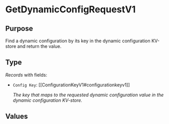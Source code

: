# GetDynamicConfigRequestV1


## Purpose


<!-- --8<-- [start:purpose] -->
Find a dynamic configuration by its key in the dynamic configuration KV-store and return the value.
<!-- --8<-- [end:purpose] -->

## Type


<!-- --8<-- [start:type] -->
<div class="type" markdown>


*Records* with fields:
- `Config Key`: [[ConfigurationKeyV1#configurationkeyv1]]

  *The key that maps to the requested dynamic configuration value in the dynamic configuration KV-store.*


</div>
<!-- --8<-- [end:type] -->

## Values

